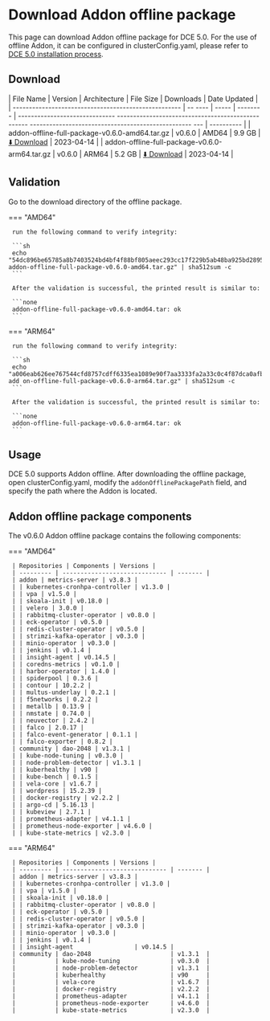 # Download Addon offline package

This page can download Addon offline package for DCE 5.0.
For the use of offline Addon, it can be configured in clusterConfig.yaml, please refer to [DCE 5.0 installation process](../../install/index.md#install-enterprise-package).

## Download

| File Name | Version | Architecture | File Size | Downloads | Date Updated |
| ---------------------------------------------------- | -- ---- | ----- | -------- | ------------------------------ -------------------------------------------------- -------------------------------------------------- --- | ---------- |
| addon-offline-full-package-v0.6.0-amd64.tar.gz | v0.6.0 | AMD64 | 9.9 GB | [:arrow_down: Download](https://qiniu-download-public.daocloud.io/DaoCloud_DigitalX_Addon/addon-offline-full-package-v0.6.0-amd64.tar.gz) | 2023-04-14 |
| addon-offline-full-package-v0.6.0-arm64.tar.gz | v0.6.0 | ARM64 | 5.2 GB | [:arrow_down: Download](https://qiniu-download-public.daocloud.io/DaoCloud_DigitalX_Addon/addon-offline-full-package-v0.6.0-arm64.tar.gz) | 2023-04-14 |

## Validation

Go to the download directory of the offline package.

=== "AMD64"

     run the following command to verify integrity:

     ```sh
     echo "54dc896be65785a8b7403524bd4bf4f88bf805aeec293cc17f229b5ab48ba925bd2895b8a51be2ce6a1cebb999918898c8d0ce74bc86f1d5567096485d8a708e addon-offline-full-package-v0.6.0-amd64.tar.gz" | sha512sum -c
     ```

     After the validation is successful, the printed result is similar to:

     ```none
     addon-offline-full-package-v0.6.0-amd64.tar: ok
     ```

=== "ARM64"

     run the following command to verify integrity:

     ```sh
     echo "a006eab626ee767544cfd8757cdff6335ea1089e90f7aa3333fa2a33c0c4f87dca0afb3c7275bce940fd76984257da0e577c58d951647527933b937dc7fffa46 add on-offline-full-package-v0.6.0-arm64.tar.gz" | sha512sum -c
     ```

     After the validation is successful, the printed result is similar to:

     ```none
     addon-offline-full-package-v0.6.0-arm64.tar: ok
     ```

## Usage

DCE 5.0 supports Addon offline. After downloading the offline package, open clusterConfig.yaml, modify the `addonOfflinePackagePath` field, and specify the path where the Addon is located.

## Addon offline package components

The v0.6.0 Addon offline package contains the following components:

=== "AMD64"

     | Repositories | Components | Versions |
     | --------- | ----------------------------- | ------- |
     | addon | metrics-server | v3.8.3 |
     | | kubernetes-cronhpa-controller | v1.3.0 |
     | | vpa | v1.5.0 |
     | | skoala-init | v0.18.0 |
     | | velero | 3.0.0 |
     | | rabbitmq-cluster-operator | v0.8.0 |
     | | eck-operator | v0.5.0 |
     | | redis-cluster-operator | v0.5.0 |
     | | strimzi-kafka-operator | v0.3.0 |
     | | minio-operator | v0.3.0 |
     | | jenkins | v0.1.4 |
     | | insight-agent | v0.14.5 |
     | | coredns-metrics | v0.1.0 |
     | | harbor-operator | 1.4.0 |
     | | spiderpool | 0.3.6 |
     | | contour | 10.2.2 |
     | | multus-underlay | 0.2.1 |
     | | f5networks | 0.2.2 |
     | | metallb | 0.13.9 |
     | | nmstate | 0.74.0 |
     | | neuvector | 2.4.2 |
     | | falco | 2.0.17 |
     | | falco-event-generator | 0.1.1 |
     | | falco-exporter | 0.8.2 |
     | community | dao-2048 | v1.3.1 |
     | | kube-node-tuning | v0.3.0 |
     | | node-problem-detector | v1.3.1 |
     | | kuberhealthy | v90 |
     | | kube-bench | 0.1.5 |
     | | vela-core | v1.6.7 |
     | | wordpress | 15.2.39 |
     | | docker-registry | v2.2.2 |
     | | argo-cd | 5.16.13 |
     | | kubeview | 2.7.1 |
     | | prometheus-adapter | v4.1.1 |
     | | prometheus-node-exporter | v4.6.0 |
     | | kube-state-metrics | v2.3.0 |

=== "ARM64"

     | Repositories | Components | Versions |
     | --------- | ----------------------------- | ------- |
     | addon | metrics-server | v3.8.3 |
     | | kubernetes-cronhpa-controller | v1.3.0 |
     | | vpa | v1.5.0 |
     | | skoala-init | v0.18.0 |
     | | rabbitmq-cluster-operator | v0.8.0 |
     | | eck-operator | v0.5.0 |
     | | redis-cluster-operator | v0.5.0 |
     | | strimzi-kafka-operator | v0.3.0 |
     | | minio-operator | v0.3.0 |
     | | jenkins | v0.1.4 |
     | | insight-agent                 | v0.14.5 |
     | community | dao-2048                      | v1.3.1  |
     |           | kube-node-tuning              | v0.3.0  |
     |           | node-problem-detector         | v1.3.1  |
     |           | kuberhealthy                  | v90     |
     |           | vela-core                     | v1.6.7  |
     |           | docker-registry               | v2.2.2  |
     |           | prometheus-adapter            | v4.1.1  |
     |           | prometheus-node-exporter      | v4.6.0  |
     |           | kube-state-metrics            | v2.3.0  |
